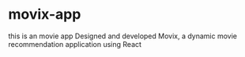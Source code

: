 # movix-app
this is an movie app
Designed and developed Movix, a dynamic movie recommendation application using React
